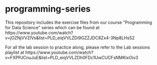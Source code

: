 # programming-series
<p>This repository includes the exercise files from our course "Programming for Data Science" series which can be found at https://www.youtube.com/watch?v=jOZNjVVZIVs&list=PLD_eiqVVLZDi9GZZJDC8Zx4-3Np8LHs52 </p>
<p>For all the lab session to practice along, please refer to the Lab sessions playlist at https://www.youtube.com/watch?v=FXPPJCnuJuE&list=PLD_eiqVVLZDh0FDc1UwCUCFsNMKlxOiv3 </p>
